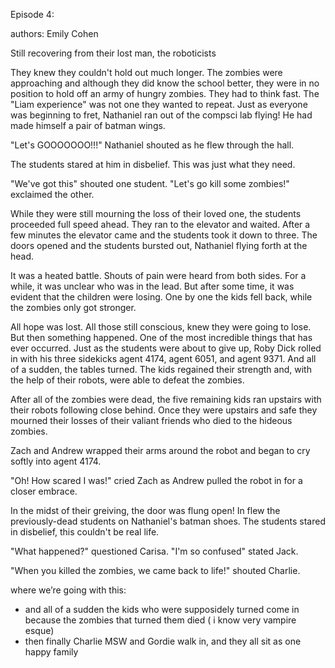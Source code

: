 Episode 4:

authors:
Emily Cohen 

Still recovering from their lost man, the roboticists 


  They knew they couldn't hold out much longer. The zombies were approaching and although they did know the 
  school better, they were in no position to hold off an army of hungry zombies. They had to think fast. The "Liam 
  experience" was not one they wanted to repeat. Just as everyone was beginning to fret, Nathaniel ran out of the
  compsci lab flying! He had made himself a pair of batman wings.
  
  "Let's GOOOOOOO!!!" Nathaniel shouted as he flew through the hall. 
  
  The students stared at him in disbelief. This was just what they need. 
  
  "We've got this" shouted one student. 
  "Let's go kill some zombies!" exclaimed the other. 
  
  While they were still mourning the loss of their loved one, the students proceeded full speed ahead. They
  ran to the elevator and waited. After a few minutes the elevator came and the students took it down to three.
  The doors opened and the students bursted out, Nathaniel flying forth at the head. 
  
  It was a heated battle. Shouts of pain were heard from both sides. For a while, it was unclear who was 
  in the lead. But after some time, it was evident that the children were losing. One by one the kids fell back, 
  while the zombies only got stronger. 
  
  All hope was lost. All those still conscious, knew they were going to lose. But then something happened. One of the
  most incredible things that has ever occurred. Just as the students were about to give up, Roby Dick rolled in
  with his three sidekicks agent 4174, agent 6051, and agent 9371. And all of a sudden, the tables turned. The 
  kids regained their strength and, with the help of their robots, were able to defeat the zombies. 
  
  After all of the zombies were dead, the five remaining kids ran upstairs with their robots following close behind. 
  Once they were upstairs and safe they mourned their losses of their valiant friends who died to the hideous 
  zombies.

  Zach and Andrew wrapped their arms around the robot and began to cry softly into agent 4174.
  
  "Oh! How scared I was!" cried Zach as Andrew pulled the robot in for a closer embrace. 
  
In the midst of their greiving, the door was flung open! In flew the previously-dead students on Nathaniel's batman shoes. The students stared in disbelief, this couldn't be real life. 

  "What happened?" questioned Carisa. 
  "I'm so confused" stated Jack. 
  
  "When you killed the zombies, we came back to life!" shouted Charlie.
  
  
  
  where we’re going with this:
  - and all of a sudden the kids who were supposidely turned come in because the zombies that turned them died
    ( i know very vampire esque)
  - then finally Charlie MSW and Gordie walk in, and they all sit as one happy family

